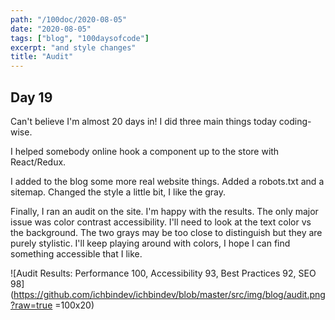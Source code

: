```yaml
---
path: "/100doc/2020-08-05"
date: "2020-08-05"
tags: ["blog", "100daysofcode"]
excerpt: "and style changes"
title: "Audit"
---
```


## Day 19

Can't believe I'm almost 20 days in! I did three main things today coding-wise.

I helped somebody online hook a component up to the store with React/Redux.

I added to the blog some more real website things. Added a robots.txt and a sitemap. Changed the style a little bit, I like the gray.

Finally, I ran an audit on the site. I'm happy with the results. The only major issue was color contrast accessibility. I'll need to look at the text color vs the background. The two grays may be too close to distinguish but they are purely stylistic. I'll keep playing around with colors, I hope I can find something accessible that I like.

![Audit Results: Performance 100, Accessibility 93, Best Practices 92, SEO 98](https://github.com/ichbindev/ichbindev/blob/master/src/img/blog/audit.png?raw=true =100x20)
